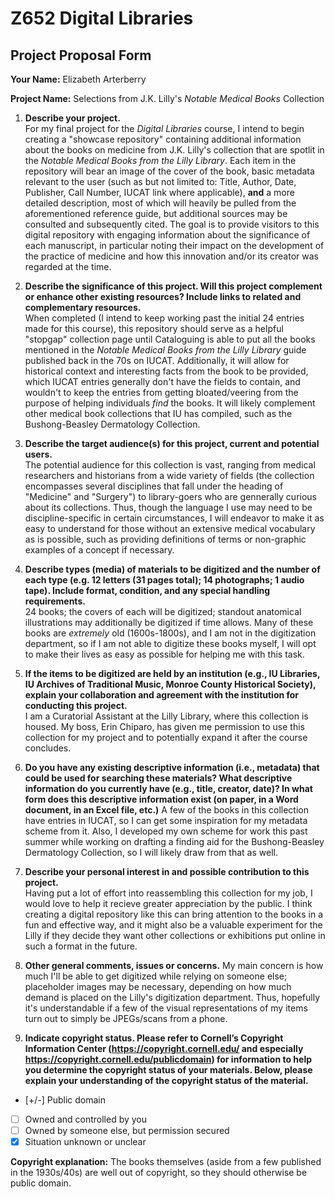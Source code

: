 # Z652 Digital Libraries
## Project Proposal Form


**Your Name:**  Elizabeth Arterberry

**Project Name:** Selections from J.K. Lilly's *Notable Medical Books* Collection


1.	**Describe your project.**  
For my final project for the *Digital Libraries* course, I intend to begin creating a "showcase repository" containing additional information about the books on medicine from J.K. Lilly's collection that are spotlit in the *Notable Medical Books from the Lilly Library*. Each item in the repository will bear an image of the cover of the book, basic metadata relevant to the user (such as but not limited to: Title, Author, Date, Publisher, Call Number, IUCAT link where applicable), **and** a more detailed description, most of which will heavily be pulled from the aforementioned reference guide, but additional sources may be consulted and subsequently cited. The goal is to provide visitors to this digital repository with engaging information about the significance of each manuscript, in particular noting their impact on the development of the practice of medicine and how this innovation and/or its creator was regarded at the time.

2.	**Describe the significance of this project.  Will this project complement or enhance other existing resources? Include links to related and complementary resources.**  
When completed (I intend to keep working past the initial 24 entries made for this course), this repository should serve as a helpful "stopgap" collection page until Cataloguing is able to put all the books mentioned in the *Notable Medical Books from the Lilly Library* guide published back in the 70s on IUCAT. Additionally, it will allow for historical context and interesting facts from the book to be provided, which IUCAT entries generally don't have the fields to contain, and wouldn't to keep the entries from getting bloated/veering from the purpose of helping individuals *find* the books. It will likely complement other medical book collections that IU has compiled, such as the Bushong-Beasley Dermatology Collection. 

3.	**Describe the target audience(s) for this project, current and potential users.**  
The potential audience for this collection is vast, ranging from medical researchers and historians from a wide variety of fields (the collection encompasses several disciplines that fall under the heading of "Medicine" and "Surgery") to library-goers who are gennerally curious about its collections. Thus, though the language I use may need to be discipline-specific in certain circumstances, I will endeavor to make it as easy to understand for those without an extensive medical vocabulary as is possible, such as providing definitions of terms or non-graphic examples of a concept if necessary. 

4.	**Describe types (media) of materials to be digitized and the number of each type (e.g. 12 letters (31 pages total); 14 photographs; 1 audio tape).  Include format, condition, and any special handling requirements.**  
24 books; the covers of each will be digitized; standout anatomical illustrations may additionally be digitized if time allows. Many of these books are *extremely* old (1600s-1800s), and I am not in the digitization department, so if I am not able to digitize these books myself, I will opt to make their lives as easy as possible for helping me with this task. 

5.	**If the items to be digitized are held by an institution (e.g., IU Libraries, IU Archives of Traditional Music, Monroe County Historical Society), explain your collaboration and agreement with the institution for conducting this project.**  
I am a Curatorial Assistant at the Lilly Library, where this collection is housed. My boss, Erin Chiparo, has given me permission to use this collection for my project and to potentially expand it after the course concludes.

6.	**Do you have any existing descriptive information (i.e., metadata) that could be used for searching these materials? What descriptive information do you currently have (e.g., title, creator, date)? In what form does this descriptive information exist (on paper, in a Word document, in an Excel file, etc.)**  A few of the books in this collection have entries in IUCAT, so I can get some inspiration for my metadata scheme from it. Also, I developed my own scheme for work this past summer while working on drafting a finding aid for the Bushong-Beasley Dermatology Collection, so I will likely draw from that as well. 

7.	**Describe your personal interest in and possible contribution to this project.**  
Having put a lot of effort into reassembling this collection for my job, I would love to help it recieve greater appreciation by the public. I think creating a digital repository like this can bring attention to the books in a fun and effective way, and it might also be a valuable experiment for the Lilly if they decide they want other collections or exhibitions put online in such a format in the future. 

8.	**Other general comments, issues or concerns.**  My main concern is how much I'll be able to get digitized while relying on someone else; placeholder images may be necessary, depending on how much demand is placed on the Lilly's digitization department. Thus, hopefully it's understandable if a few of the visual representations of my items turn out to simply be JPEGs/scans from a phone. 

9.	**Indicate copyright status. Please refer to Cornell’s Copyright Information Center (https://copyright.cornell.edu/ and especially https://copyright.cornell.edu/publicdomain) for information to help you determine the copyright status of your materials. Below, please explain your understanding of the copyright status of the material.**

- [+/-] Public domain
- [ ] Owned and controlled by you 
- [ ] Owned by someone else, but permission secured
- [x] Situation unknown or unclear 

**Copyright explanation:** The books themselves (aside from a few published in the 1930s/40s) are well out of copyright, so they should otherwise be public domain. 
